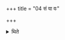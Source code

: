 +++
title = "04 सं या वः"

+++

<details><summary>थिते</summary>

सं या वः प्रियास्तनुव इत्यूषान्सिकताश्च संसृज्य चित स्थ परिचित इत्येकविंशत्या शर्कराभिर्गार्हपत्यचितेरायतनं परिश्रयति । तिस्रस्तिस्रः संहिताः ४
</details>
